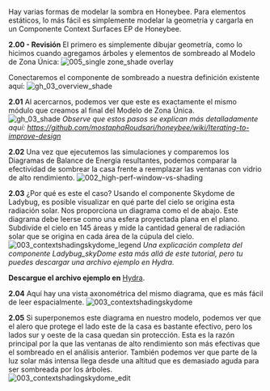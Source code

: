 

Hay varias formas de modelar la sombra en Honeybee. Para elementos estáticos, lo más fácil es simplemente modelar la geometría y cargarla en un Componente Context Surfaces EP de Honeybee.

**2.00 - Revisión** El primero es simplemente dibujar geometría, como lo hicimos cuando agregamos árboles y elementos de sombreado al Modelo de Zona Única:
![005_single zone_shade overlay](https://user-images.githubusercontent.com/44324576/52411432-17ae9580-2adc-11e9-9cc8-1f8f78b200c5.jpg)

Conectaremos el componente de sombreado a nuestra definición existente aquí:
![gh_03_overview_shade](https://user-images.githubusercontent.com/44324576/52431819-47c05d80-2b09-11e9-8d26-08c140421d9c.png)

**2.01** Al acercarnos, podemos ver que este es exactamente el mismo módulo que creamos al final del Modelo de Zona Única.  
![gh_03_shade](https://user-images.githubusercontent.com/44324576/52420174-d1fcc780-2af1-11e9-9689-ffb93bd7f946.png)
_Observe que estos pasos se explican más detalladamente aquí: https://github.com/mostaphaRoudsari/honeybee/wiki/Iterating-to-improve-design_

**2.02** Una vez que ejecutemos las simulaciones y comparemos los Diagramas de Balance de Energía resultantes, podemos comparar la efectividad de sombrear la casa frente a reemplazar las ventanas con vidrio de alto rendimiento.
![002_high-perf-window-vs-shading](https://user-images.githubusercontent.com/44324576/52420820-1472d400-2af3-11e9-8909-704d701f6b40.gif)


**2.03** ¿Por qué es este el caso? Usando el componente Skydome de Ladybug, es posible visualizar en qué parte del cielo se origina esta radiación solar. Nos proporciona un diagrama como el de abajo. Este diagrama debe leerse como una esfera proyectada plana en el plano. Subdivide el cielo en 145 áreas y mide la cantidad general de radiación solar que se origina en cada área de la cúpula del cielo. 
![003_contextshadingskydome_legend](https://user-images.githubusercontent.com/44324576/52426104-a5e74380-2afd-11e9-98d5-1cf0292000a4.jpg)
_Una explicación completa del componente Ladybug_skyDome esta más allá de este tutorial, pero tu puedes descargar una archivo ejemplo en Hydra._

**Descargue el archivo ejemplo en** [Hydra](http://hydrashare.github.io/hydra/viewer?owner=alexandermatthias&fork=hydra&id=ComparingPassiveStrategies_01_SkyDome&slide=0&scale=1&offset=0,0).

**2.04** Aquí hay una vista axonométrica del mismo diagrama, que es más fácil de leer espacialmente.
![003_contextshadingskydome](https://user-images.githubusercontent.com/44324576/52426407-358cf200-2afe-11e9-82fe-3ce4d4781fd5.jpg)


 **2.05** Si superponemos este diagrama en nuestro modelo, podemos ver que el alero que protege el lado este de la casa es bastante efectivo, pero los lados sur y oeste de la casa quedan sin protección. Esta es la razón principal por la que las ventanas de alto rendimiento son más efectivas que el sombreado en el análisis anterior. También podemos ver que parte de la luz solar más intensa llega desde una altitud que es demasiado aguda para ser sombreada por los árboles.  
![003_contextshadingskydome_edit](https://user-images.githubusercontent.com/44324576/52424173-bb5a6e80-2af9-11e9-9460-a73456b6994a.jpg)

